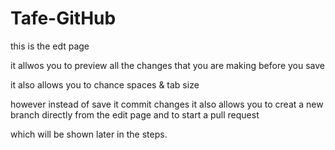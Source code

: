 # Tafe-GitHub
this is the edt page 

it allwos you to preview all the changes that you are making before you save 

it also allows you to chance spaces & tab size 

however instead of save it commit changes it also allows you to creat a new branch directly from the edit page and to start a pull request

which will be shown later in the steps.

